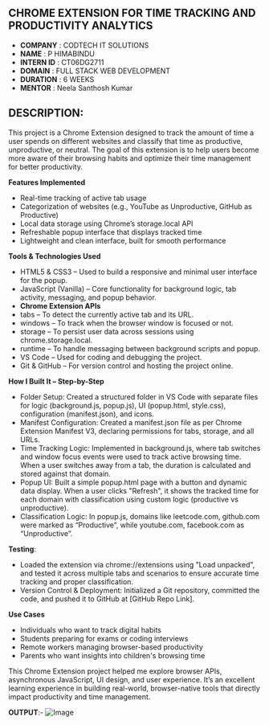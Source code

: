 ## CHROME EXTENSION FOR TIME TRACKING AND PRODUCTIVITY ANALYTICS

- **COMPANY** : CODTECH IT SOLUTIONS
- **NAME** : P HIMABINDU
- **INTERN ID** : CT06DG2711
- **DOMAIN** : FULL STACK WEB DEVELOPMENT
- **DURATION** : 6 WEEKS
- **MENTOR** : Neela Santhosh Kumar

## DESCRIPTION:
This project is a Chrome Extension designed to track the amount of time a user spends on different websites and classify that time as productive, unproductive, or neutral. 
The goal of this extension is to help users become more aware of their browsing habits and optimize their time management for better productivity.

**Features Implemented**
- Real-time tracking of active tab usage
- Categorization of websites (e.g., YouTube as Unproductive, GitHub as Productive)
- Local data storage using Chrome’s storage.local API
- Refreshable popup interface that displays tracked time
- Lightweight and clean interface, built for smooth performance

**Tools & Technologies Used**
- HTML5 & CSS3 – Used to build a responsive and minimal user interface for the popup.
- JavaScript (Vanilla) – Core functionality for background logic, tab activity, messaging, and popup behavior.
- **Chrome Extension APIs**
- tabs – To detect the currently active tab and its URL.
- windows – To track when the browser window is focused or not.
- storage – To persist user data across sessions using chrome.storage.local.
- runtime – To handle messaging between background scripts and popup.
- VS Code – Used for coding and debugging the project.
- Git & GitHub – For version control and hosting the project online.

**How I Built It – Step-by-Step**
- Folder Setup:
Created a structured folder in VS Code with separate files for logic (background.js, popup.js), UI (popup.html, style.css), configuration (manifest.json), and icons.
- Manifest Configuration:
Created a manifest.json file as per Chrome Extension Manifest V3, declaring permissions for tabs, storage, and all URLs.
- Time Tracking Logic:
Implemented in background.js, where tab switches and window focus events were used to track active browsing time. When a user switches away from a tab, the duration is calculated and stored against that domain.
- Popup UI:
Built a simple popup.html page with a button and dynamic data display. When a user clicks "Refresh", it shows the tracked time for each domain with classification using custom logic (productive vs unproductive).
- Classification Logic:
In popup.js, domains like leetcode.com, github.com were marked as “Productive”, while youtube.com, facebook.com as “Unproductive”.

**Testing**:
- Loaded the extension via chrome://extensions using "Load unpacked", and tested it across multiple tabs and scenarios to ensure accurate time tracking and proper classification.
- Version Control & Deployment:
Initialized a Git repository, committed the code, and pushed it to GitHub at [GitHub Repo Link].

**Use Cases**
- Individuals who want to track digital habits
- Students preparing for exams or coding interviews
- Remote workers managing browser-based productivity
- Parents who want insights into children's browsing time

This Chrome Extension project helped me explore browser APIs, asynchronous JavaScript, UI design, and user experience. 
It’s an excellent learning experience in building real-world, browser-native tools that directly impact productivity and time management.

**OUTPUT**:-
  ![Image](https://github.com/user-attachments/assets/5c4f10b9-b205-487f-8b8c-8aa0c0a08210)

